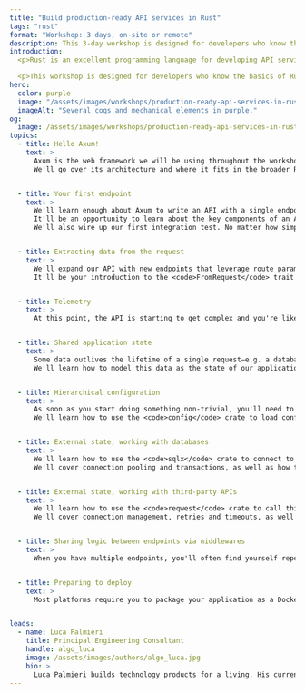 ```yaml
---
title: "Build production-ready API services in Rust"
tags: "rust"
format: "Workshop: 3 days, on-site or remote"
description: This 3-day workshop is designed for developers who know the basics of Rust and want to learn more about backend development using Rust. Having written Rust in a production environment is not a requirement.
introduction:
  <p>Rust is an excellent programming language for developing API services. You can build applications that are fast, reliable, and cost-effective. In fact, using Rust to write services can tremendously reduce your operating costs. However, the main challenge is knowing where to start. This workshop guides you through the process. At the end of the journey, you'll know enough to set up a production-ready HTTP API using the Axum framework.</p>

  <p>This workshop is designed for developers who know the basics of Rust and want to learn more about backend development using Rust. Having written Rust in a production environment is not a requirement.</p>
hero:
  color: purple
  image: "/assets/images/workshops/production-ready-api-services-in-rust/header-background.jpg"
  imageAlt: "Several cogs and mechanical elements in purple."
og:
  image: /assets/images/workshops/production-ready-api-services-in-rust/og-image.jpg
topics:
  - title: Hello Axum!
    text: >
      Axum is the web framework we will be using throughout the workshop.  
      We'll go over its architecture and where it fits in the broader Rust ecosystem.


  - title: Your first endpoint
    text: >
      We'll learn enough about Axum to write an API with a single endpoint that returns a static "Hello World" response.  
      It'll be an opportunity to learn about the key components of an Axum application (the HTTP server, the router, the handler) and how to  connect them together.  
      We'll also wire up our first integration test. No matter how simple the endpoint, we want to make sure it works!


  - title: Extracting data from the request
    text: >
      We'll expand our API with new endpoints that leverage route parameters, query parameters and JSON bodies.  
      It'll be your introduction to the <code>FromRequest</code> trait and how to use it to write extractors, the key mechanism to inject data from the incoming request into your handlers.


  - title: Telemetry
    text: >
      At this point, the API is starting to get complex and you're likely to run into issues: how do you debug them? We'll learn how to use the <code>tracing</code> and the <code>tower-http</code> crates  to instrument our code and capture structured logs. It'll be the first middleware you'll mount in your application.


  - title: Shared application state
    text: >
      Some data outlives the lifetime of a single request—e.g. a database connection pool, or a cache client.  
      We'll learn how to model this data as the state of our application and how to access it from our handlers.


  - title: Hierarchical configuration
    text: >
      As soon as you start doing something non-trivial, you'll need to configure your application with parameters that are specific to the environment it's running in.  
      We'll learn how to use the <code>config</code> crate to load configuration from environment variables and configuration files, using a  layered approach.


  - title: External state, working with databases
    text: >
      We'll learn how to use the <code>sqlx</code> crate to connect to a PostgreSQL database and execute queries.  
      We'll cover connection pooling and transactions, as well as how to test endpoints that interact with the database.


  - title: External state, working with third-party APIs
    text: >
      We'll learn how to use the <code>reqwest</code> crate to call third-party APIs.  
      We'll cover connection management, retries and timeouts, as well as how to test endpoints that interact with third-party services via <code>wiremock</code>.


  - title: Sharing logic between endpoints via middlewares
    text: >
      When you have multiple endpoints, you'll often find yourself repeating the same logic in each of them. We'll learn how to extract this logic into middlewares and mount them in our application.


  - title: Preparing to deploy
    text: >
      Most platforms require you to package your application as a Docker image for deployment. We'll cover how to write a Dockerfile to package our API, with a focus on effective caching (via <code>cargo-chef</code>) and techniques to minimise the size of the final image.


leads:
  - name: Luca Palmieri
    title: Principal Engineering Consultant
    handle: algo_luca
    image: /assets/images/authors/algo_luca.jpg
    bio: >
      Luca Palmieri builds technology products for a living. His current focus is on backend development, software architecture and the Rust programming language. He is the author of "Zero to Production in Rust".
---
```


<!--break-->
